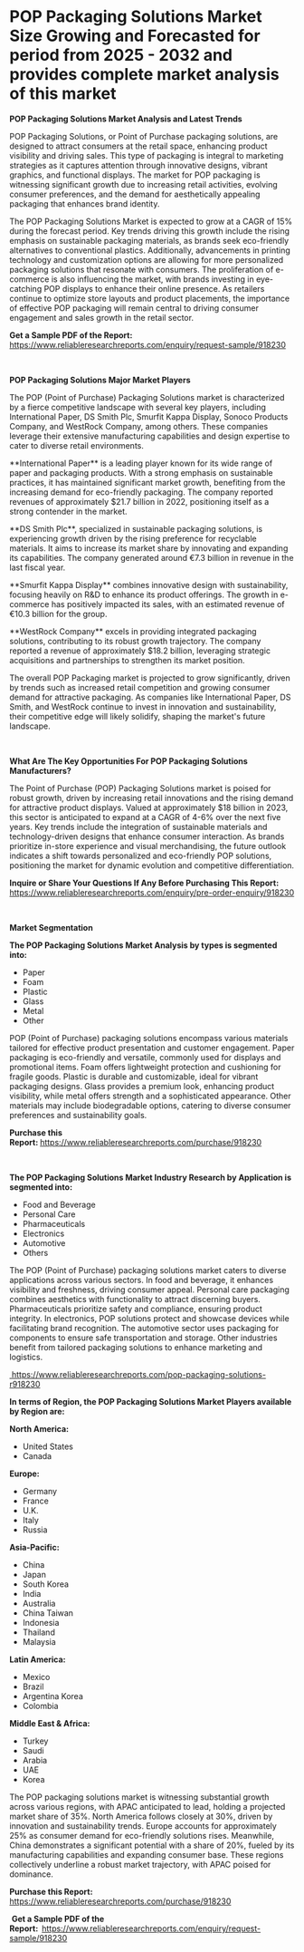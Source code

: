 <p><h1>POP Packaging Solutions Market Size Growing and Forecasted for period from 2025 - 2032 and provides complete market analysis of this market</h1></p><p><strong>POP Packaging Solutions Market Analysis and Latest Trends</strong></p>
<p><p>POP Packaging Solutions, or Point of Purchase packaging solutions, are designed to attract consumers at the retail space, enhancing product visibility and driving sales. This type of packaging is integral to marketing strategies as it captures attention through innovative designs, vibrant graphics, and functional displays. The market for POP packaging is witnessing significant growth due to increasing retail activities, evolving consumer preferences, and the demand for aesthetically appealing packaging that enhances brand identity.</p><p>The POP Packaging Solutions Market is expected to grow at a CAGR of 15% during the forecast period. Key trends driving this growth include the rising emphasis on sustainable packaging materials, as brands seek eco-friendly alternatives to conventional plastics. Additionally, advancements in printing technology and customization options are allowing for more personalized packaging solutions that resonate with consumers. The proliferation of e-commerce is also influencing the market, with brands investing in eye-catching POP displays to enhance their online presence. As retailers continue to optimize store layouts and product placements, the importance of effective POP packaging will remain central to driving consumer engagement and sales growth in the retail sector.</p></p>
<p><strong>Get a Sample PDF of the Report:&nbsp;</strong> <a href="https://www.reliableresearchreports.com/enquiry/request-sample/918230?utm_campaign=3006&utm_medium=2&utm_source=Github&utm_content=ia&utm_term=18042025&utm_id=pop-packaging-solutions">https://www.reliableresearchreports.com/enquiry/request-sample/918230</a></p>
<p>&nbsp;</p>
<p><strong>POP Packaging Solutions Major Market Players</strong></p>
<p><p>The POP (Point of Purchase) Packaging Solutions market is characterized by a fierce competitive landscape with several key players, including International Paper, DS Smith Plc, Smurfit Kappa Display, Sonoco Products Company, and WestRock Company, among others. These companies leverage their extensive manufacturing capabilities and design expertise to cater to diverse retail environments.</p><p>**International Paper** is a leading player known for its wide range of paper and packaging products. With a strong emphasis on sustainable practices, it has maintained significant market growth, benefiting from the increasing demand for eco-friendly packaging. The company reported revenues of approximately $21.7 billion in 2022, positioning itself as a strong contender in the market.</p><p>**DS Smith Plc**, specialized in sustainable packaging solutions, is experiencing growth driven by the rising preference for recyclable materials. It aims to increase its market share by innovating and expanding its capabilities. The company generated around €7.3 billion in revenue in the last fiscal year.</p><p>**Smurfit Kappa Display** combines innovative design with sustainability, focusing heavily on R&D to enhance its product offerings. The growth in e-commerce has positively impacted its sales, with an estimated revenue of €10.3 billion for the group.</p><p>**WestRock Company** excels in providing integrated packaging solutions, contributing to its robust growth trajectory. The company reported a revenue of approximately $18.2 billion, leveraging strategic acquisitions and partnerships to strengthen its market position.</p><p>The overall POP Packaging market is projected to grow significantly, driven by trends such as increased retail competition and growing consumer demand for attractive packaging. As companies like International Paper, DS Smith, and WestRock continue to invest in innovation and sustainability, their competitive edge will likely solidify, shaping the market's future landscape.</p></p>
<p>&nbsp;</p>
<p><strong>What Are The Key Opportunities For POP Packaging Solutions Manufacturers?</strong></p>
<p><p>The Point of Purchase (POP) Packaging Solutions market is poised for robust growth, driven by increasing retail innovations and the rising demand for attractive product displays. Valued at approximately $18 billion in 2023, this sector is anticipated to expand at a CAGR of 4-6% over the next five years. Key trends include the integration of sustainable materials and technology-driven designs that enhance consumer interaction. As brands prioritize in-store experience and visual merchandising, the future outlook indicates a shift towards personalized and eco-friendly POP solutions, positioning the market for dynamic evolution and competitive differentiation.</p></p>
<p><strong>Inquire or Share Your Questions If Any Before Purchasing This Report:</strong> <a href="https://www.reliableresearchreports.com/enquiry/pre-order-enquiry/918230?utm_campaign=3006&utm_medium=2&utm_source=Github&utm_content=ia&utm_term=18042025&utm_id=pop-packaging-solutions">https://www.reliableresearchreports.com/enquiry/pre-order-enquiry/918230</a></p>
<p>&nbsp;</p>
<p><strong>Market Segmentation</strong></p>
<p><strong>The POP Packaging Solutions Market Analysis by types is segmented into:</strong></p>
<p><ul><li>Paper</li><li>Foam</li><li>Plastic</li><li>Glass</li><li>Metal</li><li>Other</li></ul></p>
<p><p>POP (Point of Purchase) packaging solutions encompass various materials tailored for effective product presentation and customer engagement. Paper packaging is eco-friendly and versatile, commonly used for displays and promotional items. Foam offers lightweight protection and cushioning for fragile goods. Plastic is durable and customizable, ideal for vibrant packaging designs. Glass provides a premium look, enhancing product visibility, while metal offers strength and a sophisticated appearance. Other materials may include biodegradable options, catering to diverse consumer preferences and sustainability goals.</p></p>
<p><strong>Purchase this Report:&nbsp;</strong><a href="https://www.reliableresearchreports.com/purchase/918230?utm_campaign=3006&utm_medium=2&utm_source=Github&utm_content=ia&utm_term=18042025&utm_id=pop-packaging-solutions">https://www.reliableresearchreports.com/purchase/918230</a></p>
<p>&nbsp;</p>
<p><strong>The POP Packaging Solutions Market Industry Research by Application is segmented into:</strong></p>
<p><ul><li>Food and Beverage</li><li>Personal Care</li><li>Pharmaceuticals</li><li>Electronics</li><li>Automotive</li><li>Others</li></ul></p>
<p><p>The POP (Point of Purchase) packaging solutions market caters to diverse applications across various sectors. In food and beverage, it enhances visibility and freshness, driving consumer appeal. Personal care packaging combines aesthetics with functionality to attract discerning buyers. Pharmaceuticals prioritize safety and compliance, ensuring product integrity. In electronics, POP solutions protect and showcase devices while facilitating brand recognition. The automotive sector uses packaging for components to ensure safe transportation and storage. Other industries benefit from tailored packaging solutions to enhance marketing and logistics.</p></p>
<p><a href="https://www.reliableresearchreports.com/pop-packaging-solutions-r918230?utm_campaign=3006&utm_medium=2&utm_source=Github&utm_content=ia&utm_term=18042025&utm_id=pop-packaging-solutions">&nbsp;https://www.reliableresearchreports.com/pop-packaging-solutions-r918230</a></p>
<p><strong>In terms of Region, the POP Packaging Solutions Market Players available by Region are:</strong></p>
<p>
    <p> <strong> North America: </strong>
        <ul>
            <li>United States</li>
            <li>Canada</li>
        </ul>
        </p> 
    <p> <strong> Europe: </strong>
        <ul>
            <li>Germany</li>
            <li>France</li>
            <li>U.K.</li>
            <li>Italy</li>
            <li>Russia</li>
        </ul>
        </p> 
    <p> <strong> Asia-Pacific: </strong>
        <ul>
            <li>China</li>
            <li>Japan</li>
            <li>South Korea</li>
            <li>India</li>
            <li>Australia</li>
            <li>China Taiwan</li>
            <li>Indonesia</li>
            <li>Thailand</li>
            <li>Malaysia</li>
        </ul>
        </p> 
    <p> <strong> Latin America: </strong>
        <ul>
            <li>Mexico</li>
            <li>Brazil</li>
            <li>Argentina Korea</li>
            <li>Colombia</li>
        </ul>
        </p> 
    <p> <strong> Middle East & Africa: </strong>
        <ul>
            <li>Turkey</li>
            <li>Saudi</li>
            <li>Arabia</li>
            <li>UAE</li>
            <li>Korea</li>
        </ul>
    </p>
    </p>
<p><p>The POP packaging solutions market is witnessing substantial growth across various regions, with APAC anticipated to lead, holding a projected market share of 35%. North America follows closely at 30%, driven by innovation and sustainability trends. Europe accounts for approximately 25% as consumer demand for eco-friendly solutions rises. Meanwhile, China demonstrates a significant potential with a share of 20%, fueled by its manufacturing capabilities and expanding consumer base. These regions collectively underline a robust market trajectory, with APAC poised for dominance.</p></p>
<p><strong>Purchase this Report: </strong><a href="https://www.reliableresearchreports.com/purchase/918230?utm_campaign=3006&utm_medium=2&utm_source=Github&utm_content=ia&utm_term=18042025&utm_id=pop-packaging-solutions">https://www.reliableresearchreports.com/purchase/918230</a></p>
<p>&nbsp;<strong>Get a Sample PDF of the Report:&nbsp;&nbsp;</strong><a href="https://www.reliableresearchreports.com/enquiry/request-sample/918230?utm_campaign=3006&utm_medium=2&utm_source=Github&utm_content=ia&utm_term=18042025&utm_id=pop-packaging-solutions">https://www.reliableresearchreports.com/enquiry/request-sample/918230</a></p>
<p><strong></strong></p>
<p><p></p><p></p><p></p></p>